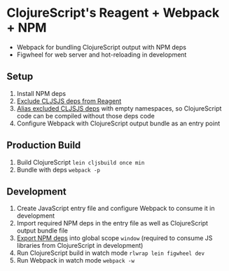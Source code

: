 # ClojureScript's Reagent + Webpack + NPM

- Webpack for bundling ClojureScript output with NPM deps
- Figwheel for web server and hot-reloading in development

## Setup

1. Install NPM deps
2. [Exclude CLJSJS deps from Reagent](https://github.com/roman01la/cljs-reagent-webpack/blob/master/project.clj#L12)
3. [Alias excluded CLJSJS deps](https://github.com/roman01la/cljs-reagent-webpack/tree/master/src/cljsjs) with empty namespaces, so ClojureScript code can be compiled without those deps code
4. Configure Webpack with ClojureScript output bundle as an entry point

## Production Build

1. Build ClojureScript `lein cljsbuild once min`
2. Bundle with deps `webpack -p`

## Development

1. Create JavaScript entry file and configure Webpack to consume it in development
2. Import required NPM deps in the entry file as well as ClojureScript output bundle file
3. [Export NPM deps](https://github.com/roman01la/cljs-reagent-webpack/blob/master/deps.js) into global scope `window` (required to consume JS libraries from ClojureScript in development)
4. Run ClojureScript build in watch mode `rlwrap lein figwheel dev`
5. Run Webpack in watch mode `webpack -w`
